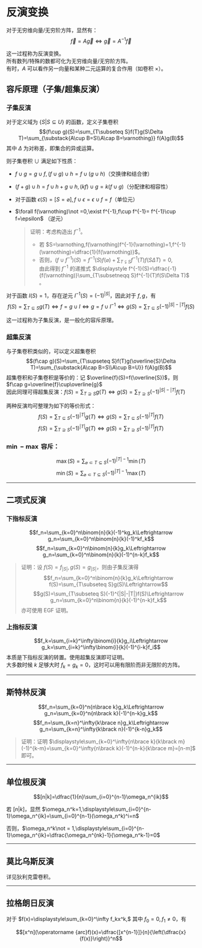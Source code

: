 # 反演变换

对于无穷维向量/无穷阶方阵，显然有：
$$\vec{f}=A\vec{g}\Leftrightarrow\vec{g}=A^{-1}\vec{f}$$

这一过程称为反演变换。  
所有数列/特殊的数都可化为无穷维向量/无穷阶方阵。  
有时，$A$ 可以看作另一向量和某种二元运算的复合作用（如卷积 $\times$）。

## 容斥原理（子集/超集反演）
### 子集反演
对于定义域为 $\{S|S\subseteq U\}$ 的函数，定义子集卷积
$$(f\cup g)(S)=\sum_{T\subseteq S}f(T)g(S\Delta T)=\sum_{\substack{A\cup B=S\\A\cap B=\varnothing}} f(A)g(B)$$
其中 $\Delta$ 为对称差，即集合的异或运算。

则子集卷积 $\cup$ 满足如下性质：
- $f\cup g=g\cup f,(f\cup g)\cup h=f\cup (g\cup h)$（交换律和结合律）  
  
- $(f+g)\cup h=f\cup h+g\cup h,(kf)\cup g=k(f\cup g)$（分配律和相容性）
- 对于函数 $\epsilon(S)=[S=\varnothing],f\cup\epsilon=\epsilon\cup f=f$（单位元）
- $\forall f(\varnothing)\not =0,\exist f^{-1},f\cup f^{-1}=
  f^{-1}\cup f=\epsilon$ （逆元）
  > 证明：考虑构造出 $f^{-1}$。
  > - 若 $S=\varnothing,f(\varnothing)f^{-1}(\varnothing)=1,f^{-1}(\varnothing)=\dfrac{1}{f(\varnothing)}$。
  > - 否则，$(f\cup f^{-1})(S)=f^{-1}(S)f(\varnothing)+\displaystyle\sum_{T\subsetneqq S}f^{-1}(T)f(S\Delta T)=0,$  
  > 由此得到 $f^{-1}$ 的递推式 $\displaystyle f^{-1}(S)=\dfrac{-1}{f(\varnothing)}\sum_{T\subsetneqq S}f^{-1}(T)f(S\Delta T)$ 。


对于函数 $I(S)=1$，存在逆元 $I^{-1}(S)=(-1)^{|S|}$，因此对于 $f,g$，有
$$f(S)=\sum_{T\subseteq S}g(T)\Leftrightarrow f=g\cup I\Leftrightarrow g=f\cup I^{-1}\Leftrightarrow g(S)=\sum_{T\subseteq S}(-1)^{|S|-|T|}f(S)$$

这一过程称为子集反演，是一般化的容斥原理。  

### 超集反演
与子集卷积类似的，可以定义超集卷积
$$(f\cap g)(S)=\sum_{T\supseteq S}f(T)g(\overline{S}\Delta T)=\sum_{\substack{A\cap B=S\\A\cup B=U}} f(A)g(B)$$
超集卷积和子集卷积是等价的：记 $\overline{f}(S)=f(\overline{S})$，则 $f\cap g=\overline{f}\cup\overline{g}$  
因此同理可得超集反演：$f(S)=\displaystyle\sum_{T\supseteq S}g(T)\Leftrightarrow g(S)=\sum_{T\supseteq S}(-1)^{|S|-|T|}f(T)$  

两种反演均可整理为如下的等价形式：
$$f(S)=\sum_{T\subseteq S}(-1)^{|T|}g(T)\Leftrightarrow g(S)=\sum_{T\subseteq S}(-1)^{|T|}f(T)$$
$$f(S)=\sum_{T\supseteq S}(-1)^{|T|}g(T)\Leftrightarrow g(S)=\sum_{T\supseteq S}(-1)^{|T|}f(T)$$

### $\min-\max$ 容斥：
$$\max(S)=\sum_{\varnothing\subset T\subseteq S}(-1)^{|T|-1}\min(T)$$
$$\min(S)=\sum_{\varnothing\subset T\subseteq S}(-1)^{|T|-1}\max(T)$$

-----------
## 二项式反演 

### 下指标反演
$$f_n=\sum_{k=0}^n\binom{n}{k}(-1)^kg_k\Leftrightarrow g_n=\sum_{k=0}^n\binom{n}{k}(-1)^kf_k$$
$$f_n=\sum_{k=0}^n\binom{n}{k}g_k\Leftrightarrow g_n=\sum_{k=0}^n\binom{n}{k}(-1)^{n-k}f_k$$

> 证明：设 $f(S)=f_{|S|},g(S)=g_{|S|}$，则由子集反演得  
> $$f_n=\sum_{k=0}^n\binom{n}{k}g_k\Leftrightarrow f(S)=\sum_{T\subseteq S}g(S)\Leftrightarrow$$
> $$g(S)=\sum_{T\subseteq S}(-1)^{|S|-|T|}f(S)\Leftrightarrow  g_n=\sum_{k=0}^n\binom{n}{k}(-1)^{n-k}f_k$$
> 亦可使用 EGF 证明。

### 上指标反演
$$f_k=\sum_{i=k}^\infty\binom{i}{k}g_i\Leftrightarrow g_k=\sum_{i=k}^\infty\binom{i}{k}(-1)^{i-k}f_i$$
本质是下指标反演的转置。使用超集反演即可证明。  
大多数时候 $k$ 足够大时 $f_k=g_k=0$，这时可以用有限阶而非无限阶的方阵。

-------------

## 斯特林反演
$$f_n=\sum_{k=0}^n{n\brace k}g_k\Leftrightarrow g_n=\sum_{k=0}^n{n\brack k}(-1)^{n-k}g_k$$
$$f_n=\sum_{k=n}^\infty{k\brace n}g_k\Leftrightarrow g_n=\sum_{k=n}^\infty{k\brack n}(-1)^{k-n}g_k$$

> 证明：证明 $\displaystyle\sum_{k=0}^\infty{n\brace k}{k\brack m}(-1)^{k-m}=\sum_{k=0}^\infty{n\brack k}(-1)^{n-k}{k\brace m}=[n-m]$ 即可。  


------------
## 单位根反演

$$[n|k]=\dfrac{1}{n}\sum_{i=0}^{n-1}\omega_n^{ik}$$

若 $[n|k]$，显然 $\omega_n^k=1,\displaystyle\sum_{i=0}^{n-1}\omega_n^{ik}=\sum_{i=0}^{n-1}(\omega_n^k)^i=n$

否则，$\omega_n^k\not = 1,\displaystyle\sum_{i=0}^{n-1}\omega_n^{ik}=\dfrac{\omega_n^{nk}-1}{\omega_n^k-1}=0$


-----------
## 莫比乌斯反演
详见狄利克雷卷积。

-------------
## 拉格朗日反演

对于 $f(x)=\displaystyle\sum_{k=0}^\infty f_kx^k,$ 其中 $f_0=0,f_1\not =0$，有

$$[x^n](\operatorname {arc}f)(x)=\dfrac{[x^{n-1}]}{n}{\left(\dfrac{x}{f(x)}\right)}^n$$